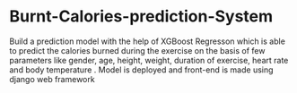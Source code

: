 # Burnt-Calories-prediction-System

Build a prediction model with the help of XGBoost Regresson which is able to predict the calories burned
during the exercise on the basis of few parameters like gender, age, height, weight, duration of exercise,
heart rate and body temperature . Model is deployed and front-end is made using django web framework
